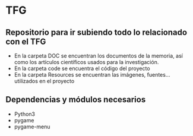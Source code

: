 # TFG
## Repositorio para ir subiendo todo lo relacionado con el TFG

- En la carpeta DOC se encuentran los documentos de la memoria, así como los artículos científicos usados para la investigación.
- En la carpeta code se encuentra el código del proyecto
- En la carpeta Resources se encuentran las imágenes, fuentes... utilizados en el proyecto

## Dependencias y módulos necesarios

- Python3
- pygame 
- pygame-menu
